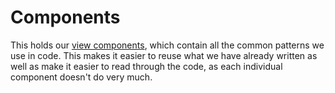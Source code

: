 Components
==========

This holds our [view components](https://facebook.github.io/react/docs/reusable-components.html), which contain all the common patterns we use in code. This makes it easier to reuse what we have already written as well as make it easier to read through the code, as each individual component doesn't do very much.
